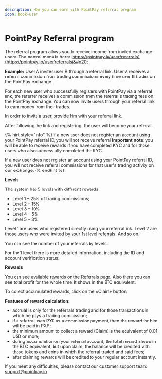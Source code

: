 ```yaml
---
description: How you can earn with PointPay referral program
icon: book-user
---
```


# PointPay Referral program

The referral program allows you to receive income from invited exchange users. The control menu is here: [https://pointpay.io/user/referrals](https://pointpay.io/user/referrals)&#x20;

**Example:** User A invites user B through a referral link. User A receives a referral commission from trading commissions every time user B trades on the PointPay exchange.

For each new user who successfully registers with PointPay via a referral link, the referrer receives a commission from the referral's trading fees on the PointPay exchange. You can now invite users through your referral link to earn money from their trades.

In order to invite a user, provide him with your referral link.

After following the link and registering, the user will become your referral.

{% hint style="info" %}
If a new user does not register an account using your PointPay referral ID, you will not receive referral **Important note:** you will be able to receive rewards if you have completed KYC and for those users who also successfully completed the KYC.

If a new user does not register an account using your PointPay referral ID, you will not receive referral commissions for that user's trading activity on our exchange.
{% endhint %}

**Levels**

The system has 5 levels with different rewards:

* Level 1 – 25% of trading commissions;
* Level 2 – 15%
* Level 3 – 10%
* Level 4 – 5%
* Level 5 – 3%

Level 1 are users who registered directly using your referral link. Level 2 are those users who were invited by your 1st level referrals. And so on.

You can see the number of your referrals by levels.

&#x20;For the 1 level there is more detailed information, including the ID and account verification status:

**Rewards**

You can see available rewards on the Referrals page. Also there you can see total profit for the whole time. It shows in the BTC equivalent.

To collect accumulated rewards, click on the «Claim» button:

**Features of reward calculation:**

* accrual is only for the referral’s trading and for those transactions in which he pays a trading commission;
* if a referral uses PXP as a commission payment, then the reward for him will be paid in PXP;
* the minimum amount to collect a reward (Claim) is the equivalent of 0.01 USD or more;
* during accumulation on your referral account, the total reward shows in the BTC equivalent, but upon claim, the balance will be credited with those tokens and coins in which the referral traded and paid fees;
* after claiming rewards will be credited to your regular account instantly.

&#x20;

If you meet any difficulties, please contact our customer support team: [support@pointpay.io](mailto:support@pointpay.io)&#x20;
